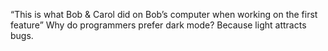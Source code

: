 “This is what Bob & Carol did on Bob’s computer when working on the first feature”
Why do programmers prefer dark mode?
  Because light attracts bugs.